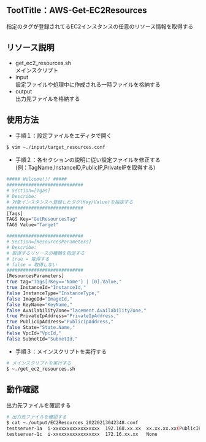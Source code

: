 ## TootTitle：AWS-Get-EC2Resources
指定のタグが登録されてるEC2インスタンスの任意のリソース情報を取得する

## リソース説明
- get_ec2_resources.sh<br>
メインスクリプト<br>
- input<br>
設定ファイルや処理中に作成される一時ファイルを格納する<br>
- output<br>
出力先ファイルを格納する<br>

## 使用方法
- 手順１：設定ファイルをエディタで開く<br>
```bash
$ vim ~./input/target_resources.conf
```
- 手順２：各セクションの説明に従い設定ファイルを修正する<br>
(例：TagName,InstanceID,PublicIP,PrivateIPを取得する)<br>
```bash
##### Welcome!!! #####
############################
# Section=[Tgas]
# Describe:
# 対象インスタンスへ登録したタグ(Key/Value)を指定する
############################
[Tags]
TAGS Key="GetResourcesTag"
TAGS Value="Target"

############################
# Section=[ResourcesParameters]
# Describe:
# 取得するリソースの種類を指定する
# true = 取得する
# false = 取得しない
############################
[ResourcesParameters]
true tag="Tags[?Key=='Name'] | [0].Value,"
true InstanceId="InstanceId,"
false InstanceType="InstanceType,"
false ImageId="ImageId,"
false KeyName="KeyName,"
false AvailabilityZone="lacement.AvailabilityZone,"
true PrivateIpAddress="PrivateIpAddress,"
true PublicIpAddress="PublicIpAddress,"
false State="State.Name,"
false VpcId="VpcId,"
false SubnetId="SubnetId,"
```
- 手順３：メインスクリプトを実行する
```bash
# メインスクリプトを実行する
$ ~./get_ec2_resources.sh
```
## 動作確認
出力先ファイルを確認する
```bash
# 出力先ファイルを確認する
$ cat ~./output/EC2Resources_20220213042348.conf
testserver-1a  i-xxxxxxxxxxxxxxxxx  192.168.xx.xx  xx.xx.xx.xx(PublicIP)
testserver-1c  i-xxxxxxxxxxxxxxxxx  172.16.xx.xx   None
```
